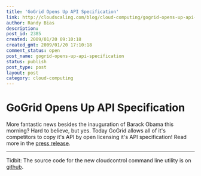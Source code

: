 ```yaml
---
title: 'GoGrid Opens Up API Specification'
link: http://cloudscaling.com/blog/cloud-computing/gogrid-opens-up-api-specification/
author: Randy Bias
description: 
post_id: 2385
created: 2009/01/20 09:10:18
created_gmt: 2009/01/20 17:10:18
comment_status: open
post_name: gogrid-opens-up-api-specification
status: publish
post_type: post
layout: post
category: cloud-computing
---
```


# GoGrid Opens Up API Specification

More fantastic news besides the inauguration of Barack Obama this morning? Hard to believe, but yes. Today GoGrid allows all of it's competitors to copy it's API by open licensing it's API specification! Read more in the [press release](http://www.prweb.com/releases/GoGrid/OpenSpec/prweb1889224.htm). 

* * *

Tidbit: The source code for the new cloudcontrol command line utility is on [github](http://github.com/randybias/cloudcontrol/tree/master).